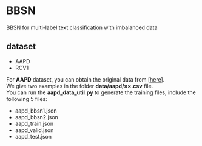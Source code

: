 # BBSN
BBSN for multi-label text classification with imbalanced data

## dataset

+ AAPD
+ RCV1

For **AAPD** dataset, you can obtain the original data from [[here](https://github.com/EMNLP2019LSAN/LSAN)].   
We give two examples in the folder **data/aapd/××.csv** file.  
You can run the **aapd_data_util.py** to generate the training files, include the following 5 files:  
+ aapd_bbsn1.json
+ aapd_bbsn2.json
+ aapd_train.json
+ aapd_valid.json 
+ aapd_test.json
